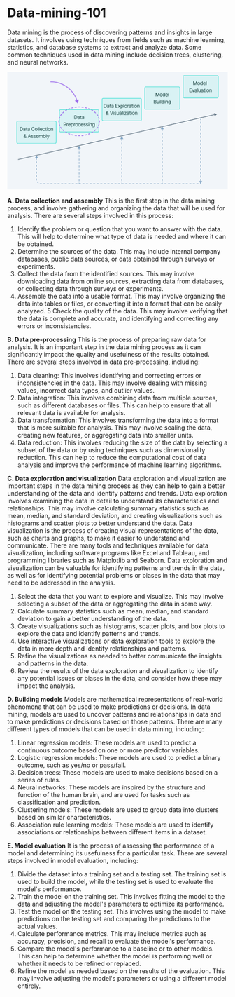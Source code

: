 # Data-mining-101
Data mining is the process of discovering patterns and insights in large datasets. It involves using techniques from fields such as machine learning, statistics, and database systems to extract and analyze data. Some common techniques used in data mining include decision trees, clustering, and neural networks. 

![ ](./Images/Data-mining-steps.png)


**A. Data collection and assembly**
This is the first step in the data mining process, and involve gathering and organizing the data that will be used for analysis. There are several steps involved in this process:
  1. Identify the problem or question that you want to answer with the data. This will help to determine what type of data is needed and where it can be obtained.
  2. Determine the sources of the data. This may include internal company databases, public data sources, or data obtained through surveys or experiments.
  3. Collect the data from the identified sources. This may involve downloading data from online sources, extracting data from databases, or collecting data through surveys or experiments.
  4. Assemble the data into a usable format. This may involve organizing the data into tables or files, or converting it into a format that can be easily analyzed.
  5 Check the quality of the data. This may involve verifying that the data is complete and accurate, and identifying and correcting any errors or inconsistencies.

**B. Data pre-processing** 
This is the process of preparing raw data for analysis. It is an important step in the data mining process as it can significantly impact the quality and usefulness of the results obtained.
There are several steps involved in data pre-processing, including:
  1. Data cleaning: This involves identifying and correcting errors or inconsistencies in the data. This may involve dealing with missing values, incorrect data types, and outlier values.
  2. Data integration: This involves combining data from multiple sources, such as different databases or files. This can help to ensure that all relevant data is available for analysis.
  3. Data transformation: This involves transforming the data into a format that is more suitable for analysis. This may involve scaling the data, creating new features, or aggregating data into smaller units.
  4. Data reduction: This involves reducing the size of the data by selecting a subset of the data or by using techniques such as dimensionality reduction. This can help to reduce the computational cost of data analysis and improve the performance of machine learning algorithms.

**C. Data exploration and visualization** 
Data exploration and visualization are important steps in the data mining process as they can help to gain a better understanding of the data and identify patterns and trends.
Data exploration involves examining the data in detail to understand its characteristics and relationships. This may involve calculating summary statistics such as mean, median, and standard deviation, and creating visualizations such as histograms and scatter plots to better understand the data.
Data visualization is the process of creating visual representations of the data, such as charts and graphs, to make it easier to understand and communicate. There are many tools and techniques available for data visualization, including software programs like Excel and Tableau, and programming libraries such as Matplotlib and Seaborn.
Data exploration and visualization can be valuable for identifying patterns and trends in the data, as well as for identifying potential problems or biases in the data that may need to be addressed in the analysis.
  1. Select the data that you want to explore and visualize. This may involve selecting a subset of the data or aggregating the data in some way.
  2. Calculate summary statistics such as mean, median, and standard deviation to gain a better understanding of the data.
  3. Create visualizations such as histograms, scatter plots, and box plots to explore the data and identify patterns and trends.
  4. Use interactive visualizations or data exploration tools to explore the data in more depth and identify relationships and patterns.
  5. Refine the visualizations as needed to better communicate the insights and patterns in the data.
  6. Review the results of the data exploration and visualization to identify any potential issues or biases in the data, and consider how these may impact the analysis.

**D. Building models**
Models are mathematical representations of real-world phenomena that can be used to make predictions or decisions. In data mining, models are used to uncover patterns and relationships in data and to make predictions or decisions based on those patterns.
There are many different types of models that can be used in data mining, including:
  1. Linear regression models: These models are used to predict a continuous outcome based on one or more predictor variables.
  2. Logistic regression models: These models are used to predict a binary outcome, such as yes/no or pass/fail.
  3. Decision trees: These models are used to make decisions based on a series of rules.
  4. Neural networks: These models are inspired by the structure and function of the human brain, and are used for tasks such as classification and prediction.
  5. Clustering models: These models are used to group data into clusters based on similar characteristics.
  6. Association rule learning models: These models are used to identify associations or relationships between different items in a dataset.

**E. Model evaluation** 
It is the process of assessing the performance of a model and determining its usefulness for a particular task. There are several steps involved in model evaluation, including:
  1. Divide the dataset into a training set and a testing set. The training set is used to build the model, while the testing set is used to evaluate the model's performance.
  2. Train the model on the training set. This involves fitting the model to the data and adjusting the model's parameters to optimize its performance.
  3. Test the model on the testing set. This involves using the model to make predictions on the testing set and comparing the predictions to the actual values.
  4. Calculate performance metrics. This may include metrics such as accuracy, precision, and recall to evaluate the model's performance.
  5. Compare the model's performance to a baseline or to other models. This can help to determine whether the model is performing well or whether it needs to be refined or replaced.
  6. Refine the model as needed based on the results of the evaluation. This may involve adjusting the model's parameters or using a different model entirely.
